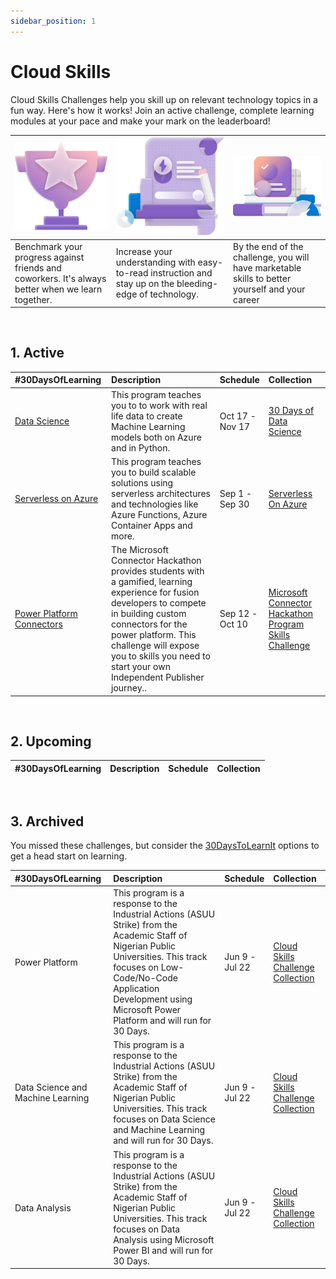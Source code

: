 ```yaml
---
sidebar_position: 1
---
```


# Cloud Skills

Cloud Skills Challenges help you skill up on relevant technology topics in a fun way. Here's how it works! Join an active challenge, complete learning modules at your pace and make your mark on the leaderboard!

|![Competitions](images/Competition.png) | ![DevelopSkills](images/Develop%20skills.png) | ![Training](images/Training.png)|
|:---|:---|:---|
| Benchmark your progress against friends and coworkers. It's always better when we learn together. | Increase your understanding with easy-to-read instruction and stay up on the bleeding-edge of technology. | By the end of the challenge, you will have marketable skills to better yourself and your career|

<br/>

## 1. Active

| #30DaysOfLearning | Description | Schedule | Collection |
|:---|:---|:---| :---| 
| [Data Science](https://microsoft.github.io/30daysof/docs/roadmaps/data-science/) | This program teaches you to to work with real life data to create Machine Learning models both on Azure and in Python. | Oct 17 - <br/> Nov 17  | [30 Days of Data Science](https://learn.microsoft.com/en-us/training/challenges?id=75cb74c9-2fa0-4ec0-93cd-0a696314c362)|
| [Serverless on Azure](https://azure.github.com/Cloud-Native) | This program teaches you to build scalable solutions using serverless architectures and technologies like Azure Functions, Azure Container Apps and more. | Sep 1 - <br/> Sep 30  | [Serverless On Azure](https://docs.microsoft.com/en-us/users/nityan/collections/z2xwsn5wremxw4)|
| [Power Platform Connectors](https://docs.microsoft.com/en-us/connectors/connectors?WT.mc_id=academic-73999-juliamuiruri) | The Microsoft Connector Hackathon provides students with a gamified, learning experience for fusion developers to compete in building custom connectors for the power platform. This challenge will expose you to skills you need to start your own Independent Publisher journey.. | Sep 12 - <br/> Oct 10  | [Microsoft Connector Hackathon Program Skills Challenge](https://docs.microsoft.com/en-us/learn/challenges?id=c45512ae-9632-405f-8dde-2c89797c7061%2F%3FWT.mc_id%3Dacademic-73999-juliamuiruri)|

<br/>

## 2. Upcoming

| #30DaysOfLearning | Description | Schedule | Collection |
|:---|:---|:---| :---| 

<br/>

## 3. Archived

You missed these challenges, but consider the [30DaysToLearnIt](https://developer.microsoft.com/en-us/offers/30-days-to-learn-it) options to get a head start on learning.

| #30DaysOfLearning | Description | Schedule | Collection |
|:---|:---|:---| :---| 
| Power Platform | This program is a response to the Industrial Actions (ASUU Strike) from the Academic Staff of Nigerian Public Universities. This track focuses on Low-Code/No-Code Application Development using Microsoft Power Platform and will run for 30 Days.| Jun 9 - <br/> Jul 22| [Cloud Skills Challenge Collection](https://docs.microsoft.com/en-us/users/cloudskillschallenge-collections/collections/d434u366pr7o5e/?WT.mc_id=academic-76398-japhletnwamu) |
| Data Science and Machine Learning |This program is a response to the Industrial Actions (ASUU Strike) from the Academic Staff of Nigerian Public Universities. This track focuses on Data Science and Machine Learning and will run for 30 Days. |Jun 9 - <br/> Jul 22 | [Cloud Skills Challenge Collection](https://docs.microsoft.com/en-us/users/23110622/collections/d1gjs30zwqp3q5/?WT.mc_id=academic-76398-japhletnwamu) |
| Data Analysis | This program is a response to the Industrial Actions (ASUU Strike) from the Academic Staff of Nigerian Public Universities. This track focuses on Data Analysis using Microsoft Power BI and will run for 30 Days. |Jun 9 - <br/> Jul 22  | [Cloud Skills Challenge Collection](https://docs.microsoft.com/en-us/users/23110622/collections/63y5uzgxnzn323/?WT.mc_id=academic-76398-japhletnwamu) |